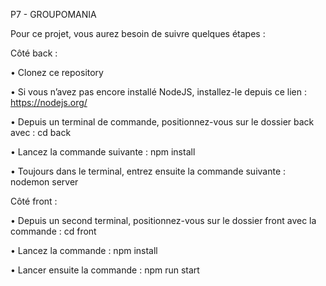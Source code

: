 P7 - GROUPOMANIA

Pour ce projet, vous aurez besoin de suivre quelques étapes :

Côté back :

• Clonez ce repository

• Si vous n’avez pas encore installé NodeJS, installez-le depuis ce lien : https://nodejs.org/

• Depuis un terminal de commande, positionnez-vous sur le dossier back avec : cd back

• Lancez la commande suivante : npm install

• Toujours dans le terminal, entrez ensuite la commande suivante : nodemon server

Côté front : 

• Depuis un second terminal, positionnez-vous sur le dossier front avec la commande : cd front

• Lancez la commande : npm install

• Lancer ensuite la commande : npm run start
